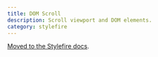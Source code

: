 ```yaml
---
title: DOM Scroll
description: Scroll viewport and DOM elements.
category: stylefire
---
```


[Moved to the Stylefire docs](/stylefire/api/styler/viewport).